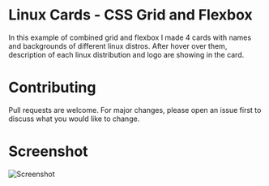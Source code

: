 # Linux Cards - CSS Grid and Flexbox

In this example of combined grid and flexbox I made 4 cards with names and backgrounds of different linux distros. After hover over them, description of each linux distribution and logo are showing in the card.

# Contributing

Pull requests are welcome. For major changes, please open an issue first to discuss what you would like to change.

# Screenshot 

![Screenshot](https://i.imgur.com/53gV7Fx.png)